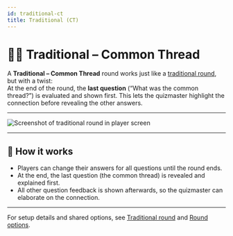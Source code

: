 ```yaml
---
id: traditional-ct
title: Traditional (CT)
---
```


# 📝🧵 Traditional – Common Thread

A **Traditional – Common Thread** round works just like a [traditional round](030-traditional.md), but with a twist:  
At the end of the round, the **last question** (“What was the common thread?”) is evaluated and shown first. This lets the quizmaster highlight the connection before revealing the other answers.

---

![Screenshot of traditional round in player screen](/images/round-modes/traditional-answer-screen.png)

---

## 📝 How it works

- Players can change their answers for all questions until the round ends.
- At the end, the last question (the common thread) is revealed and explained first.
- All other question feedback is shown afterwards, so the quizmaster can elaborate on the connection.

---

For setup details and shared options, see [Traditional round](030-traditional.md) and [Round options](../editor/008-round-options.md).
